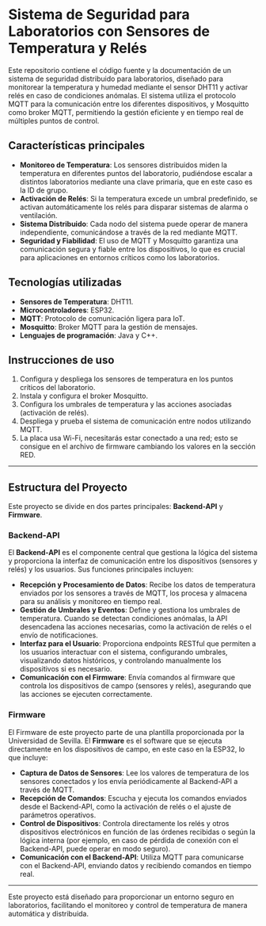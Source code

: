 # Sistema de Seguridad para Laboratorios con Sensores de Temperatura y Relés

Este repositorio contiene el código fuente y la documentación de un sistema de seguridad distribuido para laboratorios, diseñado para monitorear la temperatura y humedad mediante el sensor DHT11 y activar relés en caso de condiciones anómalas. El sistema utiliza el protocolo MQTT para la comunicación entre los diferentes dispositivos, y Mosquitto como broker MQTT, permitiendo la gestión eficiente y en tiempo real de múltiples puntos de control.

## Características principales
- **Monitoreo de Temperatura**: Los sensores distribuidos miden la temperatura en diferentes puntos del laboratorio, pudiéndose escalar a distintos laboratorios mediante una clave primaria, que en este caso es la ID de grupo.
- **Activación de Relés**: Si la temperatura excede un umbral predefinido, se activan automáticamente los relés para disparar sistemas de alarma o ventilación.
- **Sistema Distribuido**: Cada nodo del sistema puede operar de manera independiente, comunicándose a través de la red mediante MQTT.
- **Seguridad y Fiabilidad**: El uso de MQTT y Mosquitto garantiza una comunicación segura y fiable entre los dispositivos, lo que es crucial para aplicaciones en entornos críticos como los laboratorios.

## Tecnologías utilizadas
- **Sensores de Temperatura**: DHT11.
- **Microcontroladores**: ESP32.
- **MQTT**: Protocolo de comunicación ligera para IoT.
- **Mosquitto**: Broker MQTT para la gestión de mensajes.
- **Lenguajes de programación**: Java y C++.

## Instrucciones de uso
1. Configura y despliega los sensores de temperatura en los puntos críticos del laboratorio.
2. Instala y configura el broker Mosquitto.
3. Configura los umbrales de temperatura y las acciones asociadas (activación de relés).
4. Despliega y prueba el sistema de comunicación entre nodos utilizando MQTT.
5. La placa usa Wi-Fi, necesitarás estar conectado a una red; esto se consigue en el archivo de firmware cambiando los valores en la sección RED.

---

## Estructura del Proyecto

Este proyecto se divide en dos partes principales: **Backend-API** y **Firmware**.

### Backend-API

El **Backend-API** es el componente central que gestiona la lógica del sistema y proporciona la interfaz de comunicación entre los dispositivos (sensores y relés) y los usuarios. Sus funciones principales incluyen:

- **Recepción y Procesamiento de Datos**: Recibe los datos de temperatura enviados por los sensores a través de MQTT, los procesa y almacena para su análisis y monitoreo en tiempo real.
- **Gestión de Umbrales y Eventos**: Define y gestiona los umbrales de temperatura. Cuando se detectan condiciones anómalas, la API desencadena las acciones necesarias, como la activación de relés o el envío de notificaciones.
- **Interfaz para el Usuario**: Proporciona endpoints RESTful que permiten a los usuarios interactuar con el sistema, configurando umbrales, visualizando datos históricos, y controlando manualmente los dispositivos si es necesario.
- **Comunicación con el Firmware**: Envía comandos al firmware que controla los dispositivos de campo (sensores y relés), asegurando que las acciones se ejecuten correctamente.

### Firmware
El Firmware de este proyecto parte de una plantilla proporcionada por la Universidad de Sevilla.
El **Firmware** es el software que se ejecuta directamente en los dispositivos de campo, en este caso en la ESP32, lo que incluye:

- **Captura de Datos de Sensores**: Lee los valores de temperatura de los sensores conectados y los envía periódicamente al Backend-API a través de MQTT.
- **Recepción de Comandos**: Escucha y ejecuta los comandos enviados desde el Backend-API, como la activación de relés o el ajuste de parámetros operativos.
- **Control de Dispositivos**: Controla directamente los relés y otros dispositivos electrónicos en función de las órdenes recibidas o según la lógica interna (por ejemplo, en caso de pérdida de conexión con el Backend-API, puede operar en modo seguro).
- **Comunicación con el Backend-API**: Utiliza MQTT para comunicarse con el Backend-API, enviando datos y recibiendo comandos en tiempo real.

---

Este proyecto está diseñado para proporcionar un entorno seguro en laboratorios, facilitando el monitoreo y control de temperatura de manera automática y distribuida.

